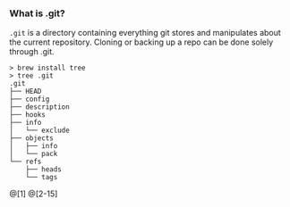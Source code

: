 ### What is .git?

`.git` is a directory containing everything git stores and manipulates about the current repository. Cloning or backing up a repo can be done solely through .git.

```
> brew install tree
> tree .git
.git
├── HEAD
├── config
├── description
├── hooks
├── info
│   └── exclude
├── objects
│   ├── info
│   └── pack
└── refs
    ├── heads
    └── tags
```

@[1]
@[2-15]
